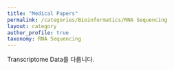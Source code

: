 ```yaml
---
title: "Medical Papers"
permalink: /categories/Bioinformatics/RNA Sequencing
layout: category
author_profile: true
taxonomy: RNA Sequencing
---
```


Transcriptome Data를 다룹니다.
